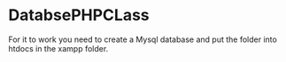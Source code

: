 # DatabsePHPCLass

For it to work you need to create a Mysql database and put the folder into htdocs in the xampp folder.
